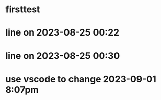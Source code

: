 # firsttest
# line on 2023-08-25 00:22
# line on 2023-08-25 00:30
# use vscode to change 2023-09-01 8:07pm
